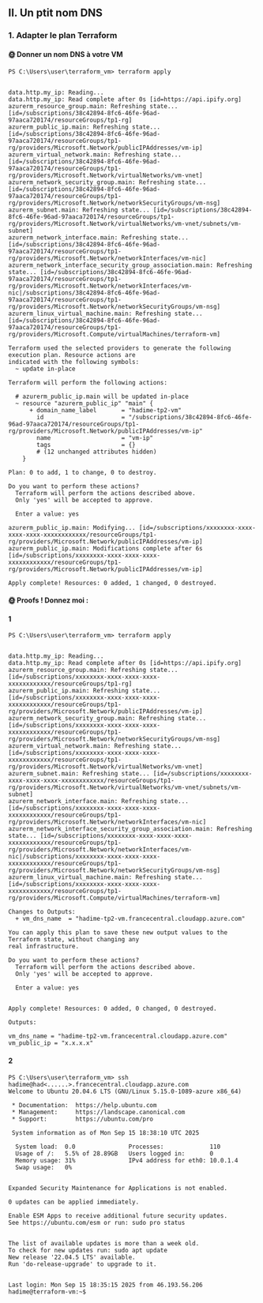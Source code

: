 ## II. Un ptit nom DNS

### 1. Adapter le plan Terraform

#### 🌞 Donner un nom DNS à votre VM

    PS C:\Users\user\terraform_vm> terraform apply
    
    
    data.http.my_ip: Reading...
    data.http.my_ip: Read complete after 0s [id=https://api.ipify.org]
    azurerm_resource_group.main: Refreshing state... [id=/subscriptions/38c42894-8fc6-46fe-96ad-97aaca720174/resourceGroups/tp1-rg]
    azurerm_public_ip.main: Refreshing state... [id=/subscriptions/38c42894-8fc6-46fe-96ad-97aaca720174/resourceGroups/tp1-rg/providers/Microsoft.Network/publicIPAddresses/vm-ip]
    azurerm_virtual_network.main: Refreshing state... [id=/subscriptions/38c42894-8fc6-46fe-96ad-97aaca720174/resourceGroups/tp1-rg/providers/Microsoft.Network/virtualNetworks/vm-vnet]
    azurerm_network_security_group.main: Refreshing state... [id=/subscriptions/38c42894-8fc6-46fe-96ad-97aaca720174/resourceGroups/tp1-rg/providers/Microsoft.Network/networkSecurityGroups/vm-nsg]
    azurerm_subnet.main: Refreshing state... [id=/subscriptions/38c42894-8fc6-46fe-96ad-97aaca720174/resourceGroups/tp1-rg/providers/Microsoft.Network/virtualNetworks/vm-vnet/subnets/vm-subnet]
    azurerm_network_interface.main: Refreshing state... [id=/subscriptions/38c42894-8fc6-46fe-96ad-97aaca720174/resourceGroups/tp1-rg/providers/Microsoft.Network/networkInterfaces/vm-nic]
    azurerm_network_interface_security_group_association.main: Refreshing state... [id=/subscriptions/38c42894-8fc6-46fe-96ad-97aaca720174/resourceGroups/tp1-rg/providers/Microsoft.Network/networkInterfaces/vm-nic|/subscriptions/38c42894-8fc6-46fe-96ad-97aaca720174/resourceGroups/tp1-rg/providers/Microsoft.Network/networkSecurityGroups/vm-nsg]
    azurerm_linux_virtual_machine.main: Refreshing state... [id=/subscriptions/38c42894-8fc6-46fe-96ad-97aaca720174/resourceGroups/tp1-rg/providers/Microsoft.Compute/virtualMachines/terraform-vm]
    
    Terraform used the selected providers to generate the following execution plan. Resource actions are
    indicated with the following symbols:
      ~ update in-place
    
    Terraform will perform the following actions:
    
      # azurerm_public_ip.main will be updated in-place
      ~ resource "azurerm_public_ip" "main" {
          + domain_name_label       = "hadime-tp2-vm"
            id                      = "/subscriptions/38c42894-8fc6-46fe-96ad-97aaca720174/resourceGroups/tp1-rg/providers/Microsoft.Network/publicIPAddresses/vm-ip"
            name                    = "vm-ip"
            tags                    = {}
            # (12 unchanged attributes hidden)
        }
    
    Plan: 0 to add, 1 to change, 0 to destroy.
    
    Do you want to perform these actions?
      Terraform will perform the actions described above.
      Only 'yes' will be accepted to approve.
    
      Enter a value: yes
    
    azurerm_public_ip.main: Modifying... [id=/subscriptions/xxxxxxxx-xxxx-xxxx-xxxx-xxxxxxxxxxxx/resourceGroups/tp1-rg/providers/Microsoft.Network/publicIPAddresses/vm-ip]
    azurerm_public_ip.main: Modifications complete after 6s [id=/subscriptions/xxxxxxxx-xxxx-xxxx-xxxx-xxxxxxxxxxxx/resourceGroups/tp1-rg/providers/Microsoft.Network/publicIPAddresses/vm-ip]
    
    Apply complete! Resources: 0 added, 1 changed, 0 destroyed.
    

#### 🌞 Proofs ! Donnez moi :

#### 1

    PS C:\Users\user\terraform_vm> terraform apply

    
    data.http.my_ip: Reading...
    data.http.my_ip: Read complete after 0s [id=https://api.ipify.org]
    azurerm_resource_group.main: Refreshing state... [id=/subscriptions/xxxxxxxx-xxxx-xxxx-xxxx-xxxxxxxxxxxx/resourceGroups/tp1-rg]
    azurerm_public_ip.main: Refreshing state... [id=/subscriptions/xxxxxxxx-xxxx-xxxx-xxxx-xxxxxxxxxxxx/resourceGroups/tp1-rg/providers/Microsoft.Network/publicIPAddresses/vm-ip]
    azurerm_network_security_group.main: Refreshing state... [id=/subscriptions/xxxxxxxx-xxxx-xxxx-xxxx-xxxxxxxxxxxx/resourceGroups/tp1-rg/providers/Microsoft.Network/networkSecurityGroups/vm-nsg]
    azurerm_virtual_network.main: Refreshing state... [id=/subscriptions/xxxxxxxx-xxxx-xxxx-xxxx-xxxxxxxxxxxx/resourceGroups/tp1-rg/providers/Microsoft.Network/virtualNetworks/vm-vnet]
    azurerm_subnet.main: Refreshing state... [id=/subscriptions/xxxxxxxx-xxxx-xxxx-xxxx-xxxxxxxxxxxx/resourceGroups/tp1-rg/providers/Microsoft.Network/virtualNetworks/vm-vnet/subnets/vm-subnet]
    azurerm_network_interface.main: Refreshing state... [id=/subscriptions/xxxxxxxx-xxxx-xxxx-xxxx-xxxxxxxxxxxx/resourceGroups/tp1-rg/providers/Microsoft.Network/networkInterfaces/vm-nic]
    azurerm_network_interface_security_group_association.main: Refreshing state... [id=/subscriptions/xxxxxxxx-xxxx-xxxx-xxxx-xxxxxxxxxxxx/resourceGroups/tp1-rg/providers/Microsoft.Network/networkInterfaces/vm-nic|/subscriptions/xxxxxxxx-xxxx-xxxx-xxxx-xxxxxxxxxxxx/resourceGroups/tp1-rg/providers/Microsoft.Network/networkSecurityGroups/vm-nsg]
    azurerm_linux_virtual_machine.main: Refreshing state... [id=/subscriptions/xxxxxxxx-xxxx-xxxx-xxxx-xxxxxxxxxxxx/resourceGroups/tp1-rg/providers/Microsoft.Compute/virtualMachines/terraform-vm]
    
    Changes to Outputs:
      + vm_dns_name  = "hadime-tp2-vm.francecentral.cloudapp.azure.com"
    
    You can apply this plan to save these new output values to the Terraform state, without changing any
    real infrastructure.
    
    Do you want to perform these actions?
      Terraform will perform the actions described above.
      Only 'yes' will be accepted to approve.
    
      Enter a value: yes
    
    
    Apply complete! Resources: 0 added, 0 changed, 0 destroyed.
    
    Outputs:
    
    vm_dns_name = "hadime-tp2-vm.francecentral.cloudapp.azure.com"
    vm_public_ip = "x.x.x.x"

#### 2

    PS C:\Users\user\terraform_vm> ssh hadime@had<......>.francecentral.cloudapp.azure.com
    Welcome to Ubuntu 20.04.6 LTS (GNU/Linux 5.15.0-1089-azure x86_64)
    
     * Documentation:  https://help.ubuntu.com
     * Management:     https://landscape.canonical.com
     * Support:        https://ubuntu.com/pro
    
     System information as of Mon Sep 15 18:38:10 UTC 2025
    
      System load:  0.0               Processes:             110
      Usage of /:   5.5% of 28.89GB   Users logged in:       0
      Memory usage: 31%               IPv4 address for eth0: 10.0.1.4
      Swap usage:   0%
    
    
    Expanded Security Maintenance for Applications is not enabled.
    
    0 updates can be applied immediately.
    
    Enable ESM Apps to receive additional future security updates.
    See https://ubuntu.com/esm or run: sudo pro status
    
    
    The list of available updates is more than a week old.
    To check for new updates run: sudo apt update
    New release '22.04.5 LTS' available.
    Run 'do-release-upgrade' to upgrade to it.
    
    
    Last login: Mon Sep 15 18:35:15 2025 from 46.193.56.206
    hadime@terraform-vm:~$


